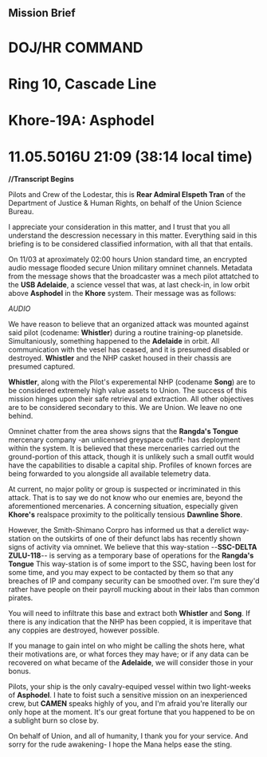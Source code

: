 ## Mission Brief
# DOJ/HR COMMAND
# Ring 10, Cascade Line
# Khore-19A: Asphodel
# 11.05.5016U 21:09 (38:14 local time)


**//Transcript Begins**

Pilots and Crew of the Lodestar, this is **Rear Admiral Elspeth Tran** of the Department of Justice & Human Rights, on behalf of the Union Science Bureau. 

I appreciate your consideration in this matter, and I trust that you all understand the descression necessary in this matter. Everything said in this briefing is to be considered classified information, with all that that entails. 

On 11/03 at aproximately 02:00 hours Union standard time, an encrypted audio message flooded secure Union military omninet channels.
Metadata from the message shows that the broadcaster was a mech pilot attatched to the **USB Adelaide**, a science vessel that was, at last check-in, in low orbit above **Asphodel** in the **Khore** system. Their message was as follows:

*AUDIO*

We have reason to believe that an organized attack was mounted against said pilot (codename: **Whistler**) during a routine training-op planetside. Simultaniously, something happened to the **Adelaide** in orbit. All communication with the vesel has ceased, and it is presumed disabled or destroyed. **Whistler** and the NHP casket housed in their chassis are presumed captured.

**Whistler**, along with the Pilot's experemental NHP (codename **Song**) are to be considered extremely high value assets to Union. The success of this mission hinges upon their safe retrieval and extraction. All other objectives are to be considered secondary to this. We are Union. We leave no one behind.  

Omninet chatter from the area shows signs that the **Rangda's Tongue** mercenary company -an unlicensed greyspace outfit- has deployment within the system.
It is believed that these mercenaries carried out the ground-portion of this attack, though it is unlikely such a small outfit would have the capabilities to disable a capital ship. Profiles of known forces are being forwarded to you alongside all available telemetry data.

At current, no major polity or group is suspected or incriminated in this attack. That is to say we do not know who our enemies are, beyond the aforementioned mercenaries. A concerning situation, especially given **Khore's** realspace proximity to the politically tensious **Dawnline Shore**.

However, the Smith-Shimano Corpro has informed us that a derelict way-station on the outskirts of one of their defunct labs has recently shown signs of activity via omninet. We believe that this way-station --**SSC-DELTA ZULU-118**-- is serving as a temporary base of operations for the **Rangda's Tongue**  This way-station is of some import to the SSC, having been lost for some time, and you may expect to be contacted by them so that any breaches of IP and company security can be smoothed over. I'm sure they'd rather have people on their payroll mucking about in their labs than common pirates.

You will need to infiltrate this base and extract both **Whistler** and **Song**. If there is any indication that the NHP has been coppied, it is imperitave that any coppies are destroyed, however possible. 

If you manage to gain intel on who might be calling the shots here, what their motivations are, or what forces they may have; or if any data can be recovered on what became of the **Adelaide**, we will consider those in your bonus. 

Pilots, your ship is the only cavalry-equiped vessel within two light-weeks of **Asphodel**. I hate to foist such a sensitive mission on an inexperienced crew, but **CAMEN** speaks highly of you, and I'm afraid you're literally our only hope at the moment. It's our great fortune that you happened to be on a sublight burn so close by. 

On behalf of Union, and all of humanity, I thank you for your service. And sorry for the rude awakening- I hope the Mana helps ease the sting.